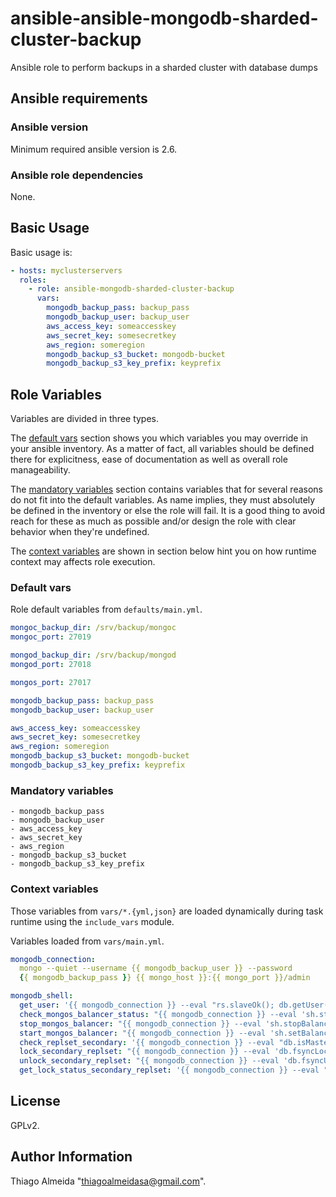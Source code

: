 # ansible-ansible-mongodb-sharded-cluster-backup

Ansible role to perform backups in a sharded cluster with database dumps

## Ansible requirements

### Ansible version

Minimum required ansible version is 2.6.

### Ansible role dependencies

None.

## Basic Usage

Basic usage is:

```yaml
- hosts: myclusterservers
  roles:
    - role: ansible-mongodb-sharded-cluster-backup
      vars:
        mongodb_backup_pass: backup_pass
        mongodb_backup_user: backup_user
        aws_access_key: someaccesskey
        aws_secret_key: somesecretkey
        aws_region: someregion
        mongodb_backup_s3_bucket: mongodb-bucket
        mongodb_backup_s3_key_prefix: keyprefix
```

## Role Variables

Variables are divided in three types.

The [default vars](#default-vars) section shows you which variables you may
override in your ansible inventory. As a matter of fact, all variables should
be defined there for explicitness, ease of documentation as well as overall
role manageability.

The [mandatory variables](#mandatory-variables) section contains variables that
for several reasons do not fit into the default variables. As name implies,
they must absolutely be defined in the inventory or else the role will
fail. It is a good thing to avoid reach for these as much as possible and/or
design the role with clear behavior when they're undefined.

The [context variables](#context-variables) are shown in section below hint you
on how runtime context may affects role execution.

### Default vars

Role default variables from `defaults/main.yml`.

```yaml
mongoc_backup_dir: /srv/backup/mongoc
mongoc_port: 27019

mongod_backup_dir: /srv/backup/mongod
mongod_port: 27018

mongos_port: 27017

mongodb_backup_pass: backup_pass
mongodb_backup_user: backup_user

aws_access_key: someaccesskey
aws_secret_key: somesecretkey
aws_region: someregion
mongodb_backup_s3_bucket: mongodb-bucket
mongodb_backup_s3_key_prefix: keyprefix
```

### Mandatory variables

```
- mongodb_backup_pass
- mongodb_backup_user
- aws_access_key
- aws_secret_key
- aws_region
- mongodb_backup_s3_bucket
- mongodb_backup_s3_key_prefix
```

### Context variables

Those variables from `vars/*.{yml,json}` are loaded dynamically during task
runtime using the `include_vars` module.

Variables loaded from `vars/main.yml`.

```yaml
mongodb_connection:
  mongo --quiet --username {{ mongodb_backup_user }} --password
  {{ mongodb_backup_pass }} {{ mongo_host }}:{{ mongo_port }}/admin

mongodb_shell:
  get_user: '{{ mongodb_connection }} --eval "rs.slaveOk(); db.getUser(''{{ mongodb_backup_user }}'');"'
  check_mongos_balancer_status: "{{ mongodb_connection }} --eval 'sh.status()' | grep 'balancer:' -A 3"
  stop_mongos_balancer: "{{ mongodb_connection }} --eval 'sh.stopBalancer();'"
  start_mongos_balancer: "{{ mongodb_connection }} --eval 'sh.setBalancerState(true);'"
  check_replset_secondary: '{{ mongodb_connection }} --eval "db.isMaster()[''secondary'']"'
  lock_secondary_replset: "{{ mongodb_connection }} --eval 'db.fsyncLock();'"
  unlock_secondary_replset: "{{ mongodb_connection }} --eval 'db.fsyncUnlock();'"
  get_lock_status_secondary_replset: '{{ mongodb_connection }} --eval "{{ lookup(''file'', ''11-get-fsynclock-status.js'') }}"'
```

## License

GPLv2.

## Author Information

Thiago Almeida "thiagoalmeidasa@gmail.com".
